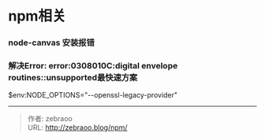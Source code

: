 # npm相关


### node-canvas 安装报错

### 解决Error: error:0308010C:digital envelope routines::unsupported最快速方案
$env:NODE_OPTIONS="--openssl-legacy-provider"


---

> 作者: zebraoo  
> URL: http://zebraoo.blog/npm/  


